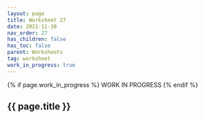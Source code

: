 ```yaml
---
layout: page
title: Worksheet 27
date: 2021-11-30
nav_order: 27
has_children: false
has_toc: false
parent: Worksheets
tag: worksheet
work_in_progress: true
---
```


{% if page.work_in_progress %}
    WORK IN PROGRESS
{% endif %}

## {{ page.title }}